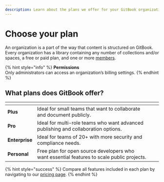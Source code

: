 ```yaml
---
description: Learn about the plans we offer for your GitBook organizations.
---
```


# Choose your plan

An organization is a part of the way that content is structured on GitBook. Every organization has a library containing any number of collections and/or spaces, a free or paid plan, and one or more [members](../member-management/).

{% hint style="info" %}
**Permissions**\
Only administrators can access an organization’s billing settings.
{% endhint %}

## What plans does GitBook offer?

<table data-card-size="large" data-view="cards"><thead><tr><th></th><th></th><th></th><th data-hidden data-card-cover data-type="files"></th></tr></thead><tbody><tr><td><strong>Plus</strong></td><td>Ideal for small teams that want to collaborate and document publicly.</td><td></td><td></td></tr><tr><td><strong>Pro</strong></td><td>Ideal for multi-role teams who want advanced publishing and collaboration options.</td><td></td><td></td></tr><tr><td><strong>Enterprise</strong></td><td>Ideal for teams of 20+ with more security and compliance needs.</td><td></td><td></td></tr><tr><td><strong>Personal</strong></td><td>Free plan for open source developers who want essential features to scale public projects.</td><td></td><td></td></tr></tbody></table>

{% hint style="success" %}
Compare all features included in each plan by navigating to our [pricing page](https://www.gitbook.com/pricing#pricingTable).
{% endhint %}
